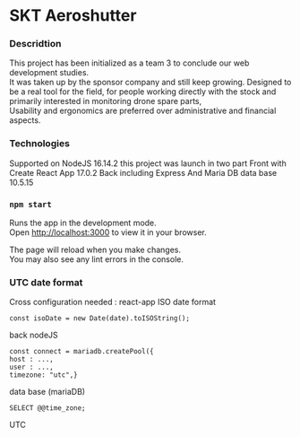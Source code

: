 # SKT Aeroshutter

### Descridtion

This project has been initialized as a team 3 to conclude our web development studies.\
It was taken up by the sponsor company and still keep growing.
Designed to be a real tool for the field, for people working directly with the stock and primarily interested in monitoring drone spare parts,\
Usability and ergonomics are preferred over administrative and financial aspects.

### Technologies

Supported on NodeJS 16.14.2 this project was launch in two part
Front with Create React App 17.0.2
Back including Express
And Maria DB data base 10.5.15

### `npm start`

Runs the app in the development mode.\
Open [http://localhost:3000](http://localhost:3000) to view it in your browser.

The page will reload when you make changes.\
You may also see any lint errors in the console.

### UTC date format

Cross configuration needed :
react-app ISO date format

```react
const isoDate = new Date(date).toISOString();
```

back nodeJS

```nodejs
const connect = mariadb.createPool({
host : ...,
user : ...,
timezone: "utc",}
```

data base (mariaDB)

```mysql
SELECT @@time_zone;
```

UTC
